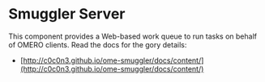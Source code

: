Smuggler Server
===============
This component provides a Web-based work queue to run tasks on behalf of
OMERO clients. Read the docs for the gory details:

* [http://c0c0n3.github.io/ome-smuggler/docs/content/](http://c0c0n3.github.io/ome-smuggler/docs/content/)

